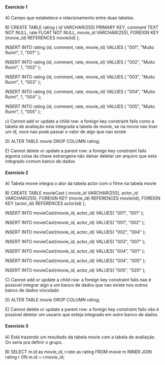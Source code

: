 #### Exercicio 1 #####
A) Campo que estabelece o relacionamento entre duas tabelas.

B) CREATE TABLE rating (
		id VARCHAR(255) PRIMARY KEY,
    comment TEXT NOT NULL,
		rate FLOAT NOT NULL,
    movie_id VARCHAR(255),
    FOREIGN KEY (movie_id) REFERENCES movie(id)
);

INSERT INTO rating (id, comment, rate, movie_id) 
VALUES (
		"001",
    "Muito Ruim!",
    1,
		"001"
);

INSERT INTO rating (id, comment, rate, movie_id) 
VALUES (
		"002",
    "Muito Ruim!",
    1,
		"002"
);

INSERT INTO rating (id, comment, rate, movie_id) 
VALUES (
		"003",
    "Muito Ruim!",
    1,
		"003"
);

INSERT INTO rating (id, comment, rate, movie_id) 
VALUES (
		"004",
    "Muito Ruim!",
    1,
		"004"
);

INSERT INTO rating (id, comment, rate, movie_id) 
VALUES (
		"005",
    "Muito Ruim!",
    1,
		"005"
);

c) Cannot add or update a child row: a foreign key constraint fails
como a tabela de avaliação esta integrada a tabela de movie, se na movie nao tiver um id, voce nao pode passar
o valor de algo que nao existe

D) ALTER TABLE movie DROP COLUMN rating;

E) Cannot delete or update a parent row: a foreign key constraint fails 
alguma coisa da chave estrangeira não deixar deletar um arquivo que esta integrado comum banco de dados
 

#### Exercicio 2 #####
A) Tabela movie integra o ator da tabela actor com o filme na tabela movie

B) CREATE TABLE movieCast (
		movie_id VARCHAR(255),
		actor_id VARCHAR(255),
    FOREIGN KEY (movie_id) REFERENCES movie(id),
    FOREIGN KEY (actor_id) REFERENCES actor(id)
);


INSERT INTO movieCast(movie_id, actor_id)
VALUES(
		"001",
    "001"
);

INSERT INTO movieCast(movie_id, actor_id)
VALUES(
		"001",
    "002"
);

INSERT INTO movieCast(movie_id, actor_id)
VALUES(
		"002",
    "004"
);

INSERT INTO movieCast(movie_id, actor_id)
VALUES(
		"003",
    "007"
);

INSERT INTO movieCast(movie_id, actor_id)
VALUES(
		"004",
    "001"
);

INSERT INTO movieCast(movie_id, actor_id)
VALUES(
		"004",
    "005"
);

INSERT INTO movieCast(movie_id, actor_id)
VALUES(
		"005",
    "020"
);

C) Cannot add or update a child row: a foreign key constraint fails
nao é possivel integrar algo a um banco de dados que nao existe nos outros banco de dados vinculado

D) ALTER TABLE movie DROP COLUMN rating;

E) Cannot delete or update a parent row: a foreign key constraint fails 
não é possivel deletar um usuario que esteja integrado em outro banco de dados

#### Exercicio 3 #####

A) Está trazendo um resultado da tabela movie com a tabela de avaliação. On seria pra definir o grupo.

B) SELECT m.id as movie_id, r.rate as rating FROM movie m
INNER JOIN rating r ON m.id = r.movie_id;